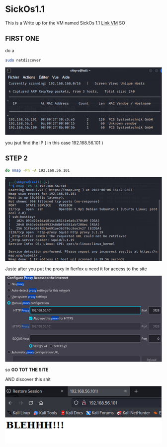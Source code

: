 # SickOs1.1

This is a Write up for the VM named SickOs 1.1 
[Link VM]([https://www.example.com](https://www.vulnhub.com/entry/sickos-11,132/))
SO 

## FIRST ONE 
do a 
```bash
sudo netdiscover
```
![screen1](https://github.com/Shkyr0/SickOs1.1/blob/main/1.png)

you jsut find the IP ( in this case 192.168.56.101 )

## STEP 2 
```bash
do nmap -Pn -A 192.168.56.101
```
![screen2](https://github.com/Shkyr0/SickOs1.1/blob/main/2.png)

Juste after you put the proxy in fierfox u need it for access to the site 

![screen3](https://github.com/Shkyr0/SickOs1.1/blob/main/3.png)

so **GO TOT THE SITE**

AND discover this shit

![screen4](https://github.com/Shkyr0/SickOs1.1/blob/main/4.png)

